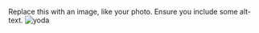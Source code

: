 Replace this with an image, like your photo. Ensure you include some alt-text.
<img  src="![Image of Yaktocat](https://octodex.github.com/images/yaktocat.png)" alt="yoda">
